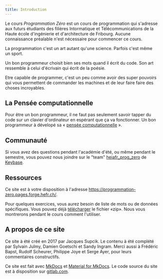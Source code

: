 ```yaml
---
title: Introduction
---
```


Le cours *Programmation Zéro* est un cours de programmation qui s'adresse aux futurs étudiants des filières Intormatique et Télécommunications de la Haute école d'ingénierie et d'architecture de Fribourg. Aucune connaissance préalable n'est nécessaire pour commencer ce cours.

La programmation c'est un art autant qu'une science. Parfois c'est même un sport.

Un bon programmeur choisit bien ses mots quand il écrit du code. Son art ressemble à celui d'écrivain qui écrit de la poésie.

Etre capable de programmer, c'est un peu comme avoir des super pouvoirs qui vous permettent de commander les machines et de leur faire faire des choses incroyables.

## La Pensée computationnelle

Pour être un bon programmeur, il ne faut pas seulement savoir tapper du code sur un clavier d'ordinateur
en espérant que ça va fonctionner. Un bon programmeur à dévelopé sa « [pensée computationnelle](https://fr.wikipedia.org/wiki/Pens%C3%A9e_computationnelle) ».

## Communauté

Si vous avez des questions pendant l'académie d'été, ou même pendant le semestre, vous pouvez nous joindre sur le "team" [heiafr_prog_zero](https://keybase.io/team/heiafr_prog_zero) de [Keybase](https://keybase.io).

## Ressources

Ce site est à votre disposition à l'adresse <https://programmation-zero.pages.forge.hefr.ch/>.

Pour quelques exercices, vous aurez besoin de liste de mots ou de données spécifiques. Vous pouvez déjà [télécharger](https://programmation-zero.pages.forge.hefr.ch/data.zip) le fichier «zip». Nous vous montrerons pendant le cours comment l'utiliser.

## A propos de ce site

Ce site à été créé en 2017 par Jacques Supcik. Le contenu à été complété par Sylvain Julmy, Damien Goetschi et Sandy Ingram. Merci aussi à Frédéric Bapst, Rudolf Scheurer, Philippe Joye et Serge Ayer, pour leurs commentaires constructifs.

Ce site est fait avec [MkDocs](https://www.mkdocs.org/) et [Material for MkDocs](https://squidfunk.github.io/mkdocs-material/). Le code source du site est à disposition sur [gitlab.com](https://gitlab.com/HEIA-FR/programmation-zero/site).